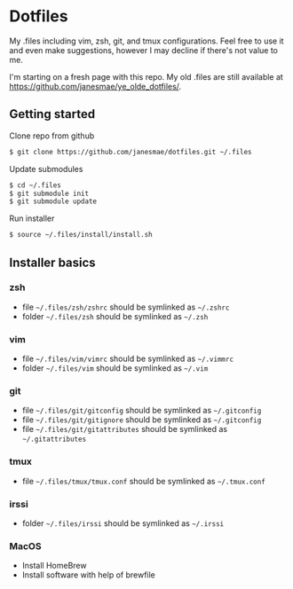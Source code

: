# Dotfiles

My .files including vim, zsh, git, and tmux configurations. Feel free to use it
and even make suggestions, however I may decline if there's not value to me. 

I'm starting on a fresh page with this repo. My old .files are still available 
at https://github.com/janesmae/ye_olde_dotfiles/.

## Getting started

Clone repo from github

```sh
$ git clone https://github.com/janesmae/dotfiles.git ~/.files
```

Update submodules

```sh
$ cd ~/.files
$ git submodule init
$ git submodule update
```

Run installer

```sh
$ source ~/.files/install/install.sh
```

## Installer basics 

### zsh

- file `~/.files/zsh/zshrc` should be symlinked as `~/.zshrc`
- folder `~/.files/zsh` should be symlinked as `~/.zsh`

### vim

- file `~/.files/vim/vimrc` should be symlinked as `~/.vimmrc`
- folder `~/.files/vim` should be symlinked as `~/.vim`

### git

- file `~/.files/git/gitconfig` should be symlinked as `~/.gitconfig`
- file `~/.files/git/gitignore` should be symlinked as `~/.gitconfig`
- file `~/.files/git/gitattributes` should be symlinked as `~/.gitattributes`

### tmux

- file `~/.files/tmux/tmux.conf` should be symlinked as `~/.tmux.conf`

### irssi

- folder `~/.files/irssi` should be symlinked as `~/.irssi`

### MacOS

- Install HomeBrew
- Install software with help of brewfile
